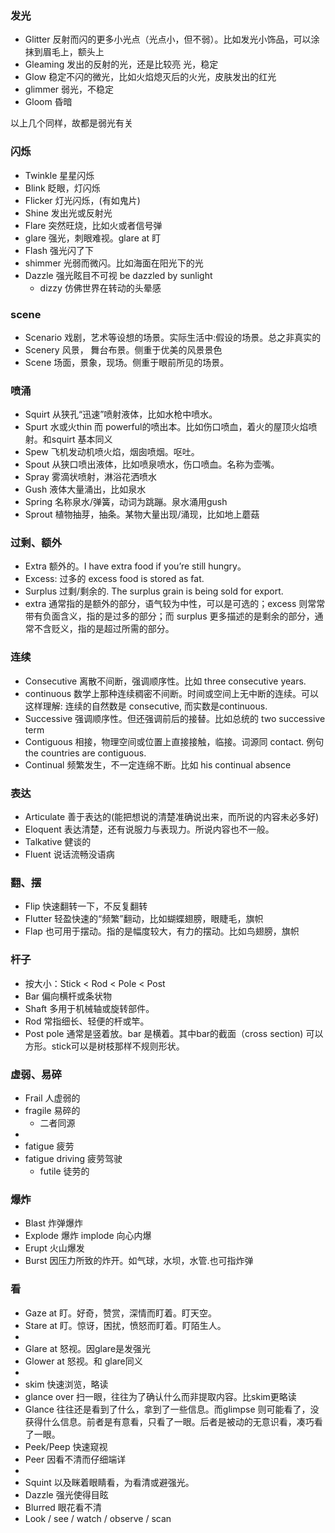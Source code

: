 ### 发光
- Glitter 反射而闪的更多小光点（光点小，但不弱）。比如发光小饰品，可以涂抹到眉毛上，额头上
- Gleaming 发出的反射的光，还是比较亮 光，稳定
- Glow 稳定不闪的微光，比如火焰熄灭后的火光，皮肤发出的红光
- glimmer 弱光，不稳定
- Gloom 昏暗

以上几个同样，故都是弱光有关

### 闪烁
- Twinkle 星星闪烁
- Blink 眨眼，灯闪烁
- Flicker 灯光闪烁，(有如鬼片)
- Shine 发出光或反射光
- Flare 突然旺烧，比如火或者信号弹
- glare 强光，刺眼难视。glare at 盯
- Flash 强光闪了下
- shimmer 光弱而微闪。比如海面在阳光下的光
- Dazzle 强光眩目不可视 be dazzled by sunlight
  - dizzy 仿佛世界在转动的头晕感

### scene
- Scenario 戏剧，艺术等设想的场景。实际生活中:假设的场景。总之非真实的
- Scenery 风景， 舞台布景。侧重于优美的风景景色
- Scene 场面，景象，现场。侧重于眼前所见的场景。

### 喷涌
- Squirt 从狭孔“迅速”喷射液体，比如水枪中喷水。
- Spurt 水或火thin 而 powerful的喷出本。比如伤口喷血，着火的屋顶火焰喷射。和squirt 基本同义
- Spew  飞机发动机喷火焰，烟囱喷烟。呕吐。
- Spout 从狭口喷出液体，比如喷泉喷水，伤口喷血。名称为壶嘴。
- Spray 雾滴状喷射，淋浴花洒喷水
- Gush 液体大量涌出，比如泉水
- Spring 名称泉水/弹簧，动词为跳蹦。泉水涌用gush
- Sprout 植物抽芽，抽条。某物大量出现/涌现，比如地上蘑菇

### 过剩、额外
- Extra 额外的。I have extra food if you’re still hungry。
- Excess: 过多的 excess food is stored as fat. 
- Surplus 过剩/剩余的. The surplus grain is being sold for export. 
- extra 通常指的是额外的部分，语气较为中性，可以是可选的；excess 则常常带有负面含义，指的是过多的部分；而 surplus 更多描述的是剩余的部分，通常不含贬义，指的是超过所需的部分。

### 连续
- Consecutive 离散不间断，强调顺序性。比如 three consecutive years.
- continuous 数学上那种连续稠密不间断。时间或空间上无中断的连续。可以这样理解: 连续的自然数是 consecutive, 而实数是continuous.
- Successive 强调顺序性。但还强调前后的接替。比如总统的 two successive term
- Contiguous 相接，物理空间或位置上直接接触，临接。词源同 contact. 例句 the countries are contiguous.
- Continual 频繁发生，不一定连绵不断。比如 his continual absence

### 表达
- Articulate 善于表达的(能把想说的清楚准确说出来，而所说的内容未必多好)
- Eloquent 表达清楚，还有说服力与表现力。所说内容也不一般。
- Talkative 健谈的
- Fluent 说话流畅没语病

### 翻、摆
- Flip 快速翻转一下，不反复翻转
- Flutter 轻盈快速的“频繁”翻动，比如蝴蝶翅膀，眼睫毛，旗帜
- Flap 也可用于摆动。指的是幅度较大，有力的摆动。比如鸟翅膀，旗帜

### 杆子
- 按大小：Stick < Rod < Pole < Post
- Bar 偏向横杆或条状物
- Shaft 多用于机械轴或旋转部件。
- Rod 常指细长、轻便的杆或竿。
- Post pole 通常是竖着放。bar 是横着。其中bar的截面（cross section) 可以方形。stick可以是树枝那样不规则形状。

### 虚弱、易碎
- Frail 人虚弱的
- fragile 易碎的
  - 二者同源
- 
- fatigue 疲劳 
- fatigue driving 疲劳驾驶
  - futile 徒劳的

### 爆炸
- Blast 炸弹爆炸
- Explode 爆炸 implode 向心内爆
- Erupt 火山爆发
- Burst 因压力所致的炸开。如气球，水坝，水管.也可指炸弹

###  看
- Gaze at 盯。好奇，赞赏，深情而盯着。盯天空。
- Stare at 盯。惊讶，困扰，愤怒而盯着。盯陌生人。
- 
- Glare at 怒视。因glare是发强光
- Glower at 怒视。和 glare同义
- 
- skim 快速浏览，略读
- glance over 扫一眼，往往为了确认什么而非提取内容。比skim更略读
- Glance 往往还是看到了什么，拿到了一些信息。而glimpse 则可能看了，没获得什么信息。前者是有意看，只看了一眼。后者是被动的无意识看，凑巧看了一眼。
- Peek/Peep 快速窥视
- Peer 因看不清而仔细端详
- 
- Squint 以及眯着眼睛看，为看清或避强光。
- Dazzle 强光使得目眩
- Blurred 眼花看不清
- Look / see / watch / observe / scan 

